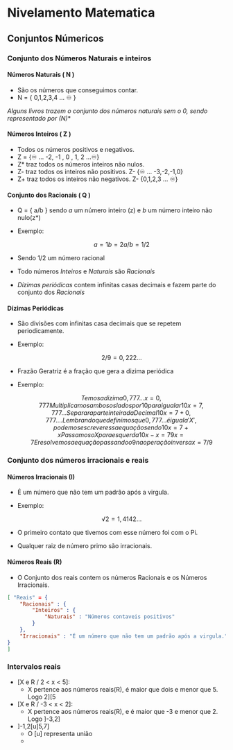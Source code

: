 # Nivelamento Matematica

## Conjuntos Númericos

### Conjunto dos Números Naturais e inteiros

#### Números Naturais ( N )

- São os números que conseguimos contar.
- N = { 0,1,2,3,4 ... ♾️ }

**Alguns livros trazem o conjunto dos números naturais sem o 0, sendo representado por (N*)**

#### Números Inteiros ( Z )

- Todos os números positivos e negativos.
- Z = {♾️ ... -2, -1 , 0 , 1, 2 ...♾️}
- Z* traz todos os números inteiros não nulos.
- Z- traz todos os inteiros não positivos.  Z- {♾️ ... -3,-2,-1,0}
- Z+ traz todos os inteiros não negativos.  Z- {0,1,2,3 ... ♾️}

#### Conjunto dos Racionais ( Q )

- Q = { a/b } sendo *a* um número inteiro (z) e *b* um número inteiro não nulo(z*)

- Exemplo:  

    ~~~math
    a = 1
    b = 2
    a/b = 1/2
    ~~~

- Sendo 1/2 um número racional
- Todo números *Inteiros* e *Naturais* são *Racionais*

- *Dízimas periódicas* contem infinitas casas decimais e fazem parte do conjunto dos *Racionais*

#### Dízimas Periódicas

- São divisões com infinitas casa decimais que se repetem periodicamente.
- Exemplo:

    ~~~math
    2/9 = 0,222...
    ~~~

- Frazão Geratriz é a fração que gera a dizima periódica
- Exemplo:

    ~~~math
    Temos a dizima 0,777...
    x = 0,777
    Multiplicamos ambos os lados por 10 para igualar
    10x = 7,777...
    Separar a parte inteira da Decimal
    10x = 7 + 0,777....
    Lembrando que definimos que 0,777... é igual a 'X', podemos escrever essa equação sendo
    10x = 7 + x
    Passamos o X para esquerda 
    10x - x = 7
    9x = 7 
    E resolvemos a equação passando o 9 na operação inversa
    x = 7/9
    ~~~

### Conjunto dos números irracionais e reais

#### Números Irracionais (I)

- É um número que não tem um padrão após a virgula.
- Exemplo:

  ~~~math
    √2 = 1,4142...
  ~~~

- O primeiro contato que tivemos com esse número foi com o Pi.
- Qualquer raiz de número primo são irracionais.

#### Números Reais (R)

- O Conjunto dos reais contem os números Racionais e os Números Irracionais.

~~~json
[ "Reais" = {
    "Racionais" : {
        "Inteiros" : {
            "Naturais" : "Números contaveis positivos"
        }
    },
    "Irracionais" : "É um número que não tem um padrão após a virgula."
}
]
~~~





### Intervalos reais

- [X e R / 2 < x < 5]:
  - X pertence aos números reais(R), é maior que dois e menor que 5. Logo 2][5
- [X e R / -3 < x < 2]:
  - X pertence aos números reais(R), e é maior que -3 e menor que 2. Logo ]-3,2]
- ]-1,2[u]5,7]
  - O [u] representa união
  - 